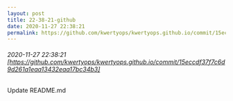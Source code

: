 ```yaml
---
layout: post
title: 22-38-21-github
date: 2020-11-27 22:38:21
permalink: https://github.com/kwertyops/kwertyops.github.io/commit/15eccdf37f7c6d9d261a1eaa13432eaa17bc34b3
---
```


###### 2020-11-27 22:38:21 [https://github.com/kwertyops/kwertyops.github.io/commit/15eccdf37f7c6d9d261a1eaa13432eaa17bc34b3]
Update README.md
